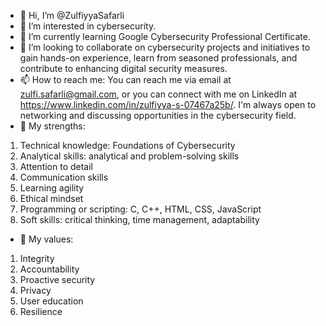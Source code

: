 - 👋 Hi, I’m @ZulfiyyaSafarli
- 👀 I’m interested in cybersecurity. 
- 🌱 I’m currently learning Google Cybersecurity Professional Certificate. 
- 💞️ I’m looking to collaborate on cybersecurity projects and initiatives to gain hands-on experience, learn from seasoned professionals, and contribute to enhancing digital security measures.
- 📫 How to reach me:
You can reach me via email at zulfi.safarli@gmail.com, or you can connect with me on LinkedIn at https://www.linkedin.com/in/zulfiyya-s-07467a25b/. I'm always open to networking and discussing opportunities in the cybersecurity field.
- 💪 My strengths:
1. Technical knowledge: Foundations of Cybersecurity
2. Analytical skills: analytical and problem-solving skills
3. Attention to detail
4. Communication skills
6. Learning agility
7. Ethical mindset
8. Programming or scripting: C, C++, HTML, CSS, JavaScript
9. Soft skills: critical thinking, time management, adaptability
- 🌟 My values:
1. Integrity
2. Accountability
3. Proactive security
4. Privacy
5. User education
6. Resilience 
<!---
ZulfiyyaSafarli/ZulfiyyaSafarli is a ✨ special ✨ repository because its `README.md` (this file) appears on your GitHub profile.
You can click the Preview link to take a look at your changes.
--->
